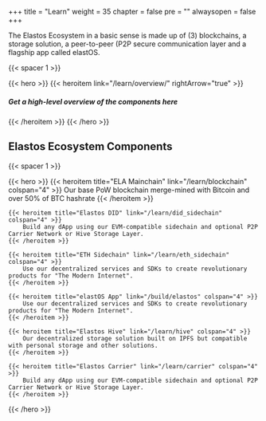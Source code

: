 
+++
title = "Learn"
weight = 35
chapter = false
pre = ""
alwaysopen = false
+++

The Elastos Ecosystem in a basic sense is made up of (3) blockchains, a storage solution, a peer-to-peer (P2P secure communication layer and a flagship app called elastOS. 

{{< spacer 1 >}}

{{< hero >}}
    {{< heroitem link="/learn/overview/" rightArrow="true" >}}
        <h5>Get a high-level overview of the components here</h5>
    {{< /heroitem >}}
{{< /hero >}}

## Elastos Ecosystem Components

{{< spacer 1 >}}

{{< hero >}}
    {{< heroitem title="ELA Mainchain" link="/learn/blockchain" colspan="4" >}}
        Our base PoW blockchain merge-mined with Bitcoin and over 50% of BTC hashrate
    {{< /heroitem >}}
    
    {{< heroitem title="Elastos DID" link="/learn/did_sidechain" colspan="4" >}}
        Build any dApp using our EVM-compatible sidechain and optional P2P Carrier Network or Hive Storage Layer.
    {{< /heroitem >}}   
    
    {{< heroitem title="ETH Sidechain" link="/learn/eth_sidechain" colspan="4" >}}
        Use our decentralized services and SDKs to create revolutionary products for "The Modern Internet".
    {{< /heroitem >}}

    {{< heroitem title="elastOS App" link="/build/elastos" colspan="4" >}}
        Use our decentralized services and SDKs to create revolutionary products for "The Modern Internet".
    {{< /heroitem >}}
    
    {{< heroitem title="Elastos Hive" link="/learn/hive" colspan="4" >}}
        Our decentralized storage solution built on IPFS but compatible with personal storage and other solutions.
    {{< /heroitem >}}
    
    {{< heroitem title="Elastos Carrier" link="/learn/carrier" colspan="4" >}}
        Build any dApp using our EVM-compatible sidechain and optional P2P Carrier Network or Hive Storage Layer.
    {{< /heroitem >}}   
{{< /hero >}}
